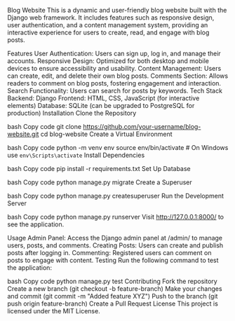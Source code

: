 Blog Website
This is a dynamic and user-friendly blog website built with the Django web framework. It includes features such as responsive design, user authentication, and a content management system, providing an interactive experience for users to create, read, and engage with blog posts.

Features
User Authentication: Users can sign up, log in, and manage their accounts.
Responsive Design: Optimized for both desktop and mobile devices to ensure accessibility and usability.
Content Management: Users can create, edit, and delete their own blog posts.
Comments Section: Allows readers to comment on blog posts, fostering engagement and interaction.
Search Functionality: Users can search for posts by keywords.
Tech Stack
Backend: Django
Frontend: HTML, CSS, JavaScript (for interactive elements)
Database: SQLite (can be upgraded to PostgreSQL for production)
Installation
Clone the Repository

bash
Copy code
git clone https://github.com/your-username/blog-website.git
cd blog-website
Create a Virtual Environment

bash
Copy code
python -m venv env
source env/bin/activate  # On Windows use `env\Scripts\activate`
Install Dependencies

bash
Copy code
pip install -r requirements.txt
Set Up Database

bash
Copy code
python manage.py migrate
Create a Superuser

bash
Copy code
python manage.py createsuperuser
Run the Development Server

bash
Copy code
python manage.py runserver
Visit http://127.0.0.1:8000/ to see the application.

Usage
Admin Panel: Access the Django admin panel at /admin/ to manage users, posts, and comments.
Creating Posts: Users can create and publish posts after logging in.
Commenting: Registered users can comment on posts to engage with content.
Testing
Run the following command to test the application:

bash
Copy code
python manage.py test
Contributing
Fork the repository
Create a new branch (git checkout -b feature-branch)
Make your changes and commit (git commit -m "Added feature XYZ")
Push to the branch (git push origin feature-branch)
Create a Pull Request
License
This project is licensed under the MIT License.
